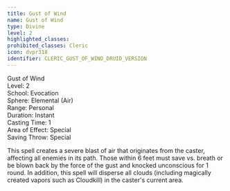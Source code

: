 ```yaml
---
title: Gust of Wind
name: Gust of Wind
type: Divine
level: 2
highlighted_classes: 
prohibited_classes: Cleric
icon: dvpr318
identifier: CLERIC_GUST_OF_WIND_DRUID_VERSION
---
```

Gust of Wind  
Level: 2  
School: Evocation  
Sphere: Elemental (Air)  
Range: Personal  
Duration: Instant  
Casting Time: 1  
Area of Effect: Special  
Saving Throw: Special  
  
This spell creates a severe blast of air that originates from the caster, affecting all enemies in its path. Those within 6 feet must save vs. breath or be blown back by the force of the gust and knocked unconscious for 1 round. In addition, this spell will disperse all clouds (including magically created vapors such as Cloudkill) in the caster's current area.  
